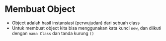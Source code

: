 # Membuat Object

- Object adalah hasil instansiasi (perwujudan) dari sebuah class
- Untuk membuat object kita bisa menggunakan kata kunci `new`, dan diikuti dengan `nama Class` dan tanda kurung `()`